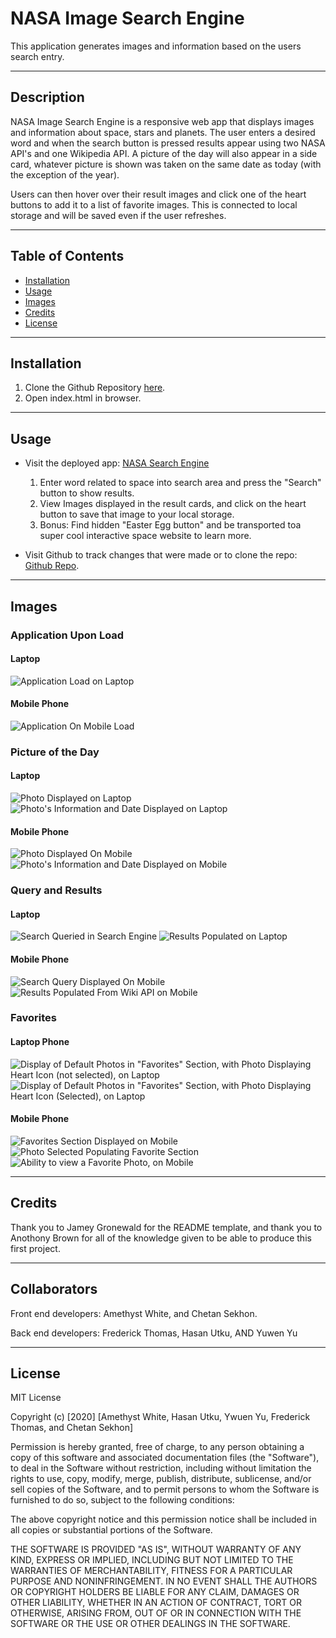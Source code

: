 # NASA Image Search Engine

This application generates images and information based on the users search entry.

---

## Description

NASA Image Search Engine is a responsive web app that displays images and information about space, stars and planets. The user enters a desired word and when the search button is pressed results appear using two NASA API's and one Wikipedia API. A picture of the day will also appear in a side card, whatever picture is shown was taken on the same date as today (with the exception of the year).

Users can then hover over their result images and click one of the heart buttons to add it to a list of favorite images. This is connected to local storage and will be saved even if the user refreshes.




---

## Table of Contents

* [Installation](#Installation)
* [Usage](#Usage)
* [Images](#Images)
* [Credits](#Credits)
* [License](#License)

---

## Installation

1. Clone the Github Repository [here](https://github.com/Am-White/ProjectUno).
2. Open index.html in browser.

---

## Usage
* Visit the deployed app: [NASA Search Engine](https://am-white.github.io/ProjectUno/)
    1. Enter word related to space into search area and press the "Search" button to show results.
    2. View Images displayed in the result cards, and click on the heart button to save that image to your local storage.
    3. Bonus: Find hidden "Easter Egg button" and be transported toa super cool interactive space website to learn more.


* Visit Github to track changes that were made or to clone the repo: [Github Repo](https://github.com/Am-White/ProjectUno).



---

## Images

### Application Upon Load
#### Laptop
![Application Load on Laptop](assets/images/AppUponLoad.png)
#### Mobile Phone
![Application On Mobile Load](assets/images/ApplicationOnLoad_Mobile.jpg)


### Picture of the Day
#### Laptop
![Photo Displayed on Laptop](assets/images/PicOfTheDay_Laptop.png) ![Photo's Information and Date Displayed on Laptop](assets/images/PicOfTheDay_Info_Date_Laptop.png)
#### Mobile Phone 
![Photo Displayed On Mobile](assets/images/PhotoOfDayDisplayed_Mobile.jpg) ![Photo's Information and Date Displayed on Mobile](assets/images/PhotoOfDay_Info_Date_Mobile.jpg)


### Query and Results
#### Laptop
![Search Queried in Search Engine](assets/images/ResultsQuery_Laptop.png) ![Results Populated on Laptop](assets/images/ResultsPopulated_Laptop.png)
#### Mobile Phone 
![Search Query Displayed On Mobile](assets/images/Results_SearchQuery_Mobile.jpg) ![Results Populated From Wiki API on Mobile](assets/images/ResultsofQuery_Mobile.jpg)

### Favorites
#### Laptop Phone 
![Display of Default Photos in "Favorites" Section, with Photo Displaying Heart Icon (not selected), on Laptop](assets/images/FavSectonWithHeartIcon_Laptop.png) ![Display of Default Photos in "Favorites" Section, with Photo Displaying Heart Icon (Selected), on Laptop](assets/images/FavSectionHeartSelected_Laptop.png) 
#### Mobile Phone 
![Favorites Section Displayed on Mobile](assets/images/Fav_Mobile.jpg) ![Photo Selected Populating Favorite Section](assets/images/FavPhotoPopulatedInFavSeaction_Mobile.jpg) ![Ability to view a Favorite Photo, on Mobile](assets/images/FavPhotoSelected_Mobile.jpg)


---

## Credits
Thank you to Jamey Gronewald for the README template, and thank you to Anothony Brown for all of the knowledge given to be able to produce this first project.

---

## Collaborators
Front end developers:
Amethyst White, and Chetan Sekhon.

Back end developers:
Frederick Thomas, Hasan Utku, AND Yuwen Yu

---

## License
MIT License

Copyright (c) [2020] [Amethyst White, Hasan Utku, Ywuen Yu, Frederick Thomas, and Chetan Sekhon]

Permission is hereby granted, free of charge, to any person obtaining a copy of this software and associated documentation files (the "Software"), to deal in the Software without restriction, including without limitation the rights to use, copy, modify, merge, publish, distribute, sublicense, and/or sell copies of the Software, and to permit persons to whom the Software is furnished to do so, subject to the following conditions:

The above copyright notice and this permission notice shall be included in all copies or substantial portions of the Software.

THE SOFTWARE IS PROVIDED "AS IS", WITHOUT WARRANTY OF ANY KIND, EXPRESS OR IMPLIED, INCLUDING BUT NOT LIMITED TO THE WARRANTIES OF MERCHANTABILITY, FITNESS FOR A PARTICULAR PURPOSE AND NONINFRINGEMENT. IN NO EVENT SHALL THE AUTHORS OR COPYRIGHT HOLDERS BE LIABLE FOR ANY CLAIM, DAMAGES OR OTHER LIABILITY, WHETHER IN AN ACTION OF CONTRACT, TORT OR OTHERWISE, ARISING FROM, OUT OF OR IN CONNECTION WITH THE SOFTWARE OR THE USE OR OTHER DEALINGS IN THE SOFTWARE.
